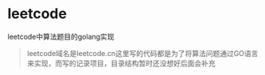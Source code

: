 # leetcode
leetcode中算法题目的golang实现

> leetcode域名是leetcode.cn这里写的代码都是为了将算法问题通过GO语言来实现，而写的记录项目，目录结构暂时还没想好后面会补充